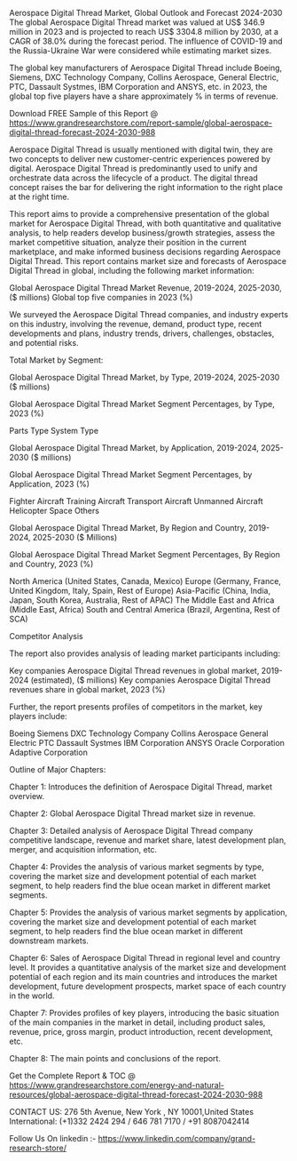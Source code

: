 Aerospace Digital Thread Market, Global Outlook and Forecast 2024-2030
The global Aerospace Digital Thread market was valued at US$ 346.9 million in 2023 and is projected to reach US$ 3304.8 million by 2030, at a CAGR of 38.0% during the forecast period. The influence of COVID-19 and the Russia-Ukraine War were considered while estimating market sizes.

The global key manufacturers of Aerospace Digital Thread include Boeing, Siemens, DXC Technology Company, Collins Aerospace, General Electric, PTC, Dassault Systmes, IBM Corporation and ANSYS, etc. in 2023, the global top five players have a share approximately % in terms of revenue.

Download FREE Sample of this Report @ https://www.grandresearchstore.com/report-sample/global-aerospace-digital-thread-forecast-2024-2030-988

Aerospace Digital Thread is usually mentioned with digital twin, they are two concepts to deliver new customer-centric experiences powered by digital. Aerospace Digital Thread is predominantly used to unify and orchestrate data across the lifecycle of a product. The digital thread concept raises the bar for delivering the right information to the right place at the right time.

This report aims to provide a comprehensive presentation of the global market for Aerospace Digital Thread, with both quantitative and qualitative analysis, to help readers develop business/growth strategies, assess the market competitive situation, analyze their position in the current marketplace, and make informed business decisions regarding Aerospace Digital Thread. This report contains market size and forecasts of Aerospace Digital Thread in global, including the following market information:

Global Aerospace Digital Thread Market Revenue, 2019-2024, 2025-2030, ($ millions)
Global top five companies in 2023 (%)

We surveyed the Aerospace Digital Thread companies, and industry experts on this industry, involving the revenue, demand, product type, recent developments and plans, industry trends, drivers, challenges, obstacles, and potential risks.

Total Market by Segment:

Global Aerospace Digital Thread Market, by Type, 2019-2024, 2025-2030 ($ millions)

Global Aerospace Digital Thread Market Segment Percentages, by Type, 2023 (%)

Parts Type
System Type

Global Aerospace Digital Thread Market, by Application, 2019-2024, 2025-2030 ($ millions)

Global Aerospace Digital Thread Market Segment Percentages, by Application, 2023 (%)

Fighter Aircraft
Training Aircraft
Transport Aircraft
Unmanned Aircraft
Helicopter
Space
Others

Global Aerospace Digital Thread Market, By Region and Country, 2019-2024, 2025-2030 ($ Millions)

Global Aerospace Digital Thread Market Segment Percentages, By Region and Country, 2023 (%)

North America (United States, Canada, Mexico)
Europe (Germany, France, United Kingdom, Italy, Spain, Rest of Europe)
Asia-Pacific (China, India, Japan, South Korea, Australia, Rest of APAC)
The Middle East and Africa (Middle East, Africa)
South and Central America (Brazil, Argentina, Rest of SCA)

Competitor Analysis

The report also provides analysis of leading market participants including:

Key companies Aerospace Digital Thread revenues in global market, 2019-2024 (estimated), ($ millions)
Key companies Aerospace Digital Thread revenues share in global market, 2023 (%)

Further, the report presents profiles of competitors in the market, key players include:

Boeing
Siemens
DXC Technology Company
Collins Aerospace
General Electric
PTC
Dassault Systmes
IBM Corporation
ANSYS
Oracle Corporation
Adaptive Corporation

Outline of Major Chapters:

Chapter 1: Introduces the definition of Aerospace Digital Thread, market overview.

Chapter 2: Global Aerospace Digital Thread market size in revenue.

Chapter 3: Detailed analysis of Aerospace Digital Thread company competitive landscape, revenue and market share, latest development plan, merger, and acquisition information, etc.

Chapter 4: Provides the analysis of various market segments by type, covering the market size and development potential of each market segment, to help readers find the blue ocean market in different market segments.

Chapter 5: Provides the analysis of various market segments by application, covering the market size and development potential of each market segment, to help readers find the blue ocean market in different downstream markets.

Chapter 6: Sales of Aerospace Digital Thread in regional level and country level. It provides a quantitative analysis of the market size and development potential of each region and its main countries and introduces the market development, future development prospects, market space of each country in the world.

Chapter 7: Provides profiles of key players, introducing the basic situation of the main companies in the market in detail, including product sales, revenue, price, gross margin, product introduction, recent development, etc.

Chapter 8: The main points and conclusions of the report.

Get the Complete Report & TOC @ https://www.grandresearchstore.com/energy-and-natural-resources/global-aerospace-digital-thread-forecast-2024-2030-988

CONTACT US:
276 5th Avenue, New York , NY 10001,United States
International: (+1)332 2424 294 / 646 781 7170 / +91 8087042414

Follow Us On linkedin :- https://www.linkedin.com/company/grand-research-store/
